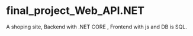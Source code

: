 # final_project_Web_API.NET

A shoping site, Backend with .NET CORE , Frontend with js and DB is SQL.
